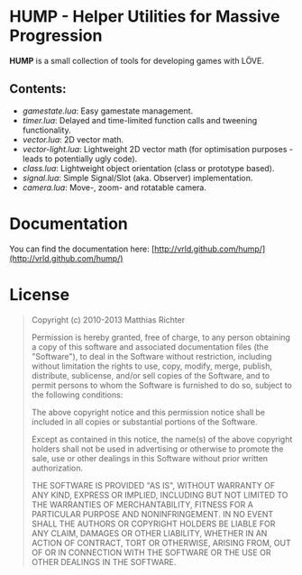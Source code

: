 HUMP - Helper Utilities for Massive Progression
===============================================

__HUMP__ is a small collection of tools for developing games with L&Ouml;VE.

Contents:
------------

*   *gamestate.lua*: Easy gamestate management.
*   *timer.lua*: Delayed and time-limited function calls and tweening functionality.
*   *vector.lua*: 2D vector math.
*   *vector-light.lua*: Lightweight 2D vector math (for optimisation purposes - leads to potentially ugly code).
*   *class.lua*: Lightweight object orientation (class or prototype based).
*   *signal.lua*: Simple Signal/Slot (aka. Observer) implementation.
*   *camera.lua*: Move-, zoom- and rotatable camera.

Documentation
=============

You can find the documentation here: [http://vrld.github.com/hump/](http://vrld.github.com/hump/)


License
=======
> Copyright (c) 2010-2013 Matthias Richter
>
> Permission is hereby granted, free of charge, to any person obtaining a copy
> of this software and associated documentation files (the "Software"), to deal
> in the Software without restriction, including without limitation the rights
> to use, copy, modify, merge, publish, distribute, sublicense, and/or sell
> copies of the Software, and to permit persons to whom the Software is
> furnished to do so, subject to the following conditions:
>
> The above copyright notice and this permission notice shall be included in
> all copies or substantial portions of the Software.
>
> Except as contained in this notice, the name(s) of the above copyright holders
> shall not be used in advertising or otherwise to promote the sale, use or
> other dealings in this Software without prior written authorization.
>
> THE SOFTWARE IS PROVIDED "AS IS", WITHOUT WARRANTY OF ANY KIND, EXPRESS OR
> IMPLIED, INCLUDING BUT NOT LIMITED TO THE WARRANTIES OF MERCHANTABILITY,
> FITNESS FOR A PARTICULAR PURPOSE AND NONINFRINGEMENT. IN NO EVENT SHALL THE
> AUTHORS OR COPYRIGHT HOLDERS BE LIABLE FOR ANY CLAIM, DAMAGES OR OTHER
> LIABILITY, WHETHER IN AN ACTION OF CONTRACT, TORT OR OTHERWISE, ARISING FROM,
> OUT OF OR IN CONNECTION WITH THE SOFTWARE OR THE USE OR OTHER DEALINGS IN
> THE SOFTWARE.
